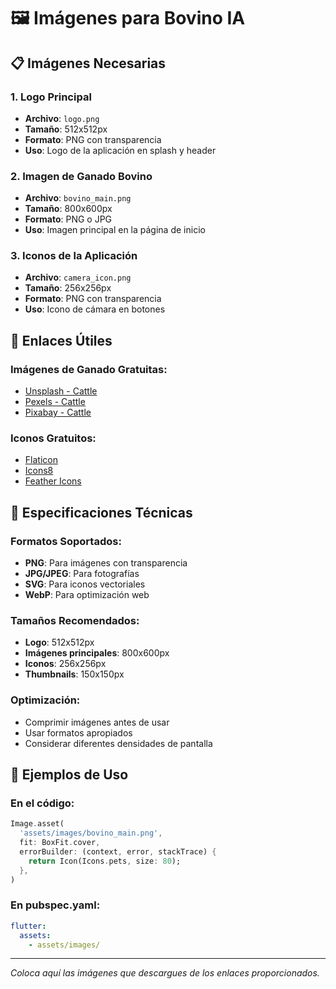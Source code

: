 # 🖼️ Imágenes para Bovino IA

## 📋 Imágenes Necesarias

### **1. Logo Principal**
- **Archivo**: `logo.png`
- **Tamaño**: 512x512px
- **Formato**: PNG con transparencia
- **Uso**: Logo de la aplicación en splash y header

### **2. Imagen de Ganado Bovino**
- **Archivo**: `bovino_main.png`
- **Tamaño**: 800x600px
- **Formato**: PNG o JPG
- **Uso**: Imagen principal en la página de inicio

### **3. Iconos de la Aplicación**
- **Archivo**: `camera_icon.png`
- **Tamaño**: 256x256px
- **Formato**: PNG con transparencia
- **Uso**: Icono de cámara en botones

## 🔗 Enlaces Útiles

### **Imágenes de Ganado Gratuitas:**
- [Unsplash - Cattle](https://unsplash.com/s/photos/cattle)
- [Pexels - Cattle](https://www.pexels.com/search/cattle/)
- [Pixabay - Cattle](https://pixabay.com/images/search/cattle/)

### **Iconos Gratuitos:**
- [Flaticon](https://www.flaticon.com/search?word=camera)
- [Icons8](https://icons8.com/icons/set/camera)
- [Feather Icons](https://feathericons.com/)

## 📏 Especificaciones Técnicas

### **Formatos Soportados:**
- **PNG**: Para imágenes con transparencia
- **JPG/JPEG**: Para fotografías
- **SVG**: Para iconos vectoriales
- **WebP**: Para optimización web

### **Tamaños Recomendados:**
- **Logo**: 512x512px
- **Imágenes principales**: 800x600px
- **Iconos**: 256x256px
- **Thumbnails**: 150x150px

### **Optimización:**
- Comprimir imágenes antes de usar
- Usar formatos apropiados
- Considerar diferentes densidades de pantalla

## 🎯 Ejemplos de Uso

### **En el código:**
```dart
Image.asset(
  'assets/images/bovino_main.png',
  fit: BoxFit.cover,
  errorBuilder: (context, error, stackTrace) {
    return Icon(Icons.pets, size: 80);
  },
)
```

### **En pubspec.yaml:**
```yaml
flutter:
  assets:
    - assets/images/
```

---

*Coloca aquí las imágenes que descargues de los enlaces proporcionados.* 